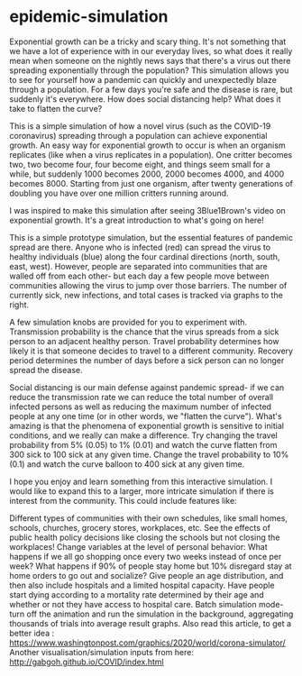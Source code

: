 # epidemic-simulation
Exponential growth can be a tricky and scary thing.  It's not something that we have a lot of experience with in our everyday lives, so what does it really mean when someone on the nightly news says that there's a virus out there spreading exponentially through the population? This simulation allows you to see for yourself how a pandemic can quickly and unexpectedly blaze through a population. For a few days you're safe and the disease is rare, but suddenly it's everywhere.  How does social distancing help? What does it take to flatten the curve?

This is a simple simulation of how a novel virus (such as the COVID-19 coronavirus) spreading through a population can achieve exponential growth. An easy way for exponential growth to occur is when an organism replicates (like when a virus replicates in a population). One critter becomes two, two become four, four become eight, and things seem small for a while, but suddenly 1000 becomes 2000, 2000 becomes 4000, and 4000 becomes 8000. Starting from just one organism, after twenty generations of doubling you have over one million critters running around.

I was inspired to make this simulation after seeing 3Blue1Brown's video on exponential growth. It's a great introduction to what's going on here! 

This is a simple prototype simulation, but the essential features of pandemic spread are there. Anyone who is infected (red) can spread the virus to healthy individuals (blue) along the four cardinal directions (north, south, east, west). However, people are separated into communities that are walled off from each other- but each day a few people move between communities allowing the virus to jump over those barriers. The number of currently sick, new infections, and total cases is tracked via graphs to the right.

A few simulation knobs are provided for you to experiment with. Transmission probability is the chance that the virus spreads from a sick person to an adjacent healthy person. Travel probability determines how likely it is that someone decides to travel to a different community. Recovery period determines the number of days before a sick person can no longer spread the disease. 

Social distancing is our main defense against pandemic spread- if we can reduce the transmission rate we can reduce the total number of overall infected persons as well as reducing the maximum number of infected people at any one time (or in other words, we "flatten the curve"). What's amazing is that the phenomena of exponential growth is sensitive to initial conditions, and we really can make a difference. Try changing the travel probability from 5% (0.05) to 1% (0.01) and watch the curve flatten from 300 sick to 100 sick at any given time. Change the travel probability to 10% (0.1) and watch the curve balloon to 400 sick at any given time.

I hope you enjoy and learn something from this interactive simulation. I would like to expand this to a larger, more intricate simulation if there is interest from the community. This could include features like:

Different types of communities with their own schedules, like small homes, schools, churches, grocery stores, workplaces, etc. See the effects of public health policy decisions like closing the schools but not closing the workplaces!
Change variables at the level of personal behavior: What happens if we all go shopping once every two weeks instead of once per week? What happens if 90% of people stay home but 10% disregard stay at home orders to go out and socialize?
Give people an age distribution, and then also include hospitals and a limited hospital capacity. Have people start dying according to a mortality rate determined by their age and whether or not they have access to hospital care.
Batch simulation mode- turn off the animation and run the simulation in the background, aggregating thousands of trials into average result graphs.
Also read this article, to get a better idea : https://www.washingtonpost.com/graphics/2020/world/corona-simulator/
Another visualisation/simulation inputs from here: http://gabgoh.github.io/COVID/index.html
